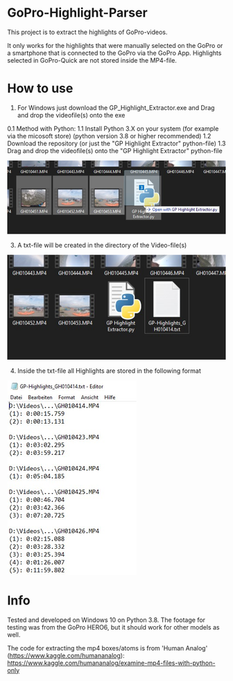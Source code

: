 # GoPro-Highlight-Parser
This project is to extract the highlights of GoPro-videos.

It only works for the highlights that were manually selected on the GoPro or a smartphone that is connected to the GoPro via the GoPro App.
Highlights selected in GoPro-Quick are not stored inside the MP4-file.


# How to use
1. For Windows just download the GP_Highlight_Extractor.exe and Drag and drop the videofile(s) onto the exe

0.1 Method with Python:
1.1 Install Python 3.X on your system (for example via the micosoft store) (python version 3.8 or higher recommended)
1.2 Download the repository (or just the "GP Highlight Extractor" python-file)
1.3 Drag and drop the videofile(s) onto the "GP Highlight Extractor" python-file

![drag and drop](/images/drag_and_drop_onto_file.jpg)

3. A txt-file will be created in the directory of the Video-file(s)

![created txt-file](/images/created_txt.jpg)

4. Inside the txt-file all Highlights are stored in the following format

![Formatting of the txt](/images/inside_txt.jpg)

# Info
Tested and developed on Windows 10 on Python 3.8.
The footage for testing was from the GoPro HERO6, but it should work for other models as well.

The code for extracting the mp4 boxes/atoms is from 'Human Analog' (https://www.kaggle.com/humananalog):
https://www.kaggle.com/humananalog/examine-mp4-files-with-python-only
